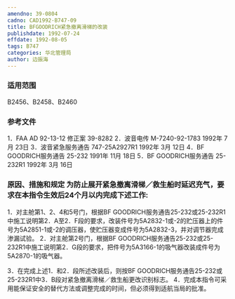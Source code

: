 ```yaml
---
amendno: 39-0804
cadno: CAD1992-B747-09
title: BFGOODRICH紧急撤离滑梯的改装
publishdate: 1992-07-24
effdate: 1992-08-05
tags: B747
categories: 华北管理局
author: 边振海
---
```


### 适用范围 
B2456、B2458、B2460

<!--more-->
### 参考文件
1．FAA AD 92-13-12 修正案 39-8282 
2．波音电传 M-7240-92-1783 1992年 7月 23日
 3．波音紧急服务通告 747-25A2927R1 1992年 3月 12日
 4．BF GOODRICH服务通告 25-232 1991年 11月 18日
 5．BF GOODRICH服务通告 25-232R1 1992年 3月 16日

### 原因、措施和规定     为防止展开紧急撤离滑梯／救生船时延迟充气，要求在本指令生效后24个月以内完成下述工作: 
1．对主舱第1、2、4和5号门，根据BF GOODRICH服务通告25-232或25-232R1中施工说明第2．A至2．F段的要求，改装件号为5A2832-1或-2的贮压器上的件号为5A2851-1或-2的调压器，使贮压器变成件号为5A2832-3，并对调节器完成渗漏试验。 
    2．对主舱第2号门，根据BF GOODRICH服务通告25-232或25-232R1中施工说明第2．G段的要求，把件号为5A3166-1的吸气器改装成件号为5A2870-1的吸气器。 

  
3．在完成上述1．和2．段所述改装后，则按BF GOODRICH服务通告25-232或25-232R1中3．B段对紧急撤离滑梯／救生船更改识别标志。
    4．完成本指令可采用能保证安全的替代方法或调整完成的时间，但必须得到适航当局的批准。

